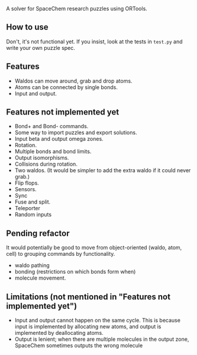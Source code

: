 
A solver for SpaceChem research puzzles using ORTools.

## How to use

Don't, it's not functional yet. If you insist, look at the tests in `test.py` and write your own puzzle spec.

## Features

- Waldos can move around, grab and drop atoms.
- Atoms can be connected by single bonds.
- Input and output.

## Features not implemented yet

- Bond+ and Bond- commands.
- Some way to import puzzles and export solutions.
- Input beta and output omega zones.
- Rotation.
- Multiple bonds and bond limits.
- Output isomorphisms.
- Collisions during rotation.
- Two waldos. (It would be simpler to add the extra waldo if it could never grab.)
- Flip flops.
- Sensors.
- Sync
- Fuse and split.
- Teleporter
- Random inputs

## Pending refactor

It would potentially be good to move from object-oriented (waldo, atom, cell) to grouping commands by functionality.
 - waldo pathing
 - bonding (restrictions on which bonds form when)
 - molecule movement.

## Limitations (not mentioned in "Features not implemented yet")

- Input and output cannot happen on the same cycle. This is because input is implemented by allocating new atoms, and output is implemented by deallocating atoms.
- Output is lenient; when there are multiple molecules in the output zone, SpaceChem sometimes outputs the wrong molecule